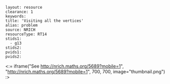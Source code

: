 ````
layout: resource
clearance: 1
keywords:
title: 'Visiting all the vertices'
alias: problem
source: NRICH
resourceType: RT14
stids1: 
  - g13
stids2:
pvids1:
pvids2:

````

<:= iframe("See http://nrich.maths.org/5689?mobile=1", "http://nrich.maths.org/5689?mobile=1", 700, 700, image="thumbnail.png") :>